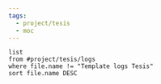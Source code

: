 ```yaml
---
tags:
  - project/tesis
  - moc
---
```


```dataview
list
from #project/tesis/logs 
where file.name != "Template logs Tesis"
sort file.name DESC
```
